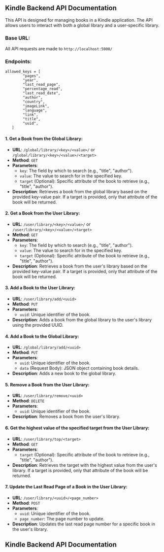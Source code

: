 ## Kindle Backend API Documentation

This API is designed for managing books in a Kindle application. The API allows users to interact with both a global library and a user-specific library.

### Base URL:

All API requests are made to `http://localhost:5000/`

### Endpoints:

```
allowed_keys = [
        "pages",
        "year",
        "last_read_page",
        "percentage_read",
        "last_read_date",
        "author",
        "country",
        "imageLink",
        "language",
        "link",
        "title",
        "uuid",
   ]
```

#### 1. Get a Book from the Global Library:

- **URL**: `/global/library/<key>/<value>/` or `/global/library/<key>/<value>/<target>`
- **Method**: `GET`
- **Parameters**:
  - `key`: The field by which to search (e.g., "title", "author").
  - `value`: The value to search for in the specified key.
  - `target` (Optional): Specific attribute of the book to retrieve (e.g., "title", "author").
- **Description**: Retrieves a book from the global library based on the provided key-value pair. If a target is provided, only that attribute of the book will be returned.

#### 2. Get a Book from the User Library:

- **URL**: `/user/library/<key>/<value>/` or `/user/library/<key>/<value>/<target>`
- **Method**: `GET`
- **Parameters**:
  - `key`: The field by which to search (e.g., "title", "author").
  - `value`: The value to search for in the specified key.
  - `target` (Optional): Specific attribute of the book to retrieve (e.g., "title", "author").
- **Description**: Retrieves a book from the user's library based on the provided key-value pair. If a target is provided, only that attribute of the book will be returned.

#### 3. Add a Book to the User Library:

- **URL**: `/user/library/add/<uuid>`
- **Method**: `PUT`
- **Parameters**:
  - `uuid`: Unique identifier of the book.
- **Description**: Adds a book from the global library to the user's library using the provided UUID.

#### 4. Add a Book to the Global Library:

- **URL**: `/global/library/add/<uuid>`
- **Method**: `PUT`
- **Parameters**:
  - `uuid`: Unique identifier of the book.
  - `data` (Request Body): JSON object containing book details.
- **Description**: Adds a new book to the global library.

#### 5. Remove a Book from the User Library:

- **URL**: `/user/library/remove/<uuid>`
- **Method**: `DELETE`
- **Parameters**:
  - `uuid`: Unique identifier of the book.
- **Description**: Removes a book from the user's library.

#### 6. Get the highest value of the specified target from the User Library:

- **URL**: `/user/library/top/<target>`
- **Method**: `GET`
- **Parameters**:
  - `target` (Optional): Specific attribute of the book to retrieve (e.g., "title", "author").
- **Description**: Retrieves the target with the highest value from the user's library. If a target is provided, only that attribute of the book will be returned.

#### 7. Update the Last Read Page of a Book in the User Library:

- **URL**: `/user/library/<uuid>/<page_number>`
- **Method**: `POST`
- **Parameters**:
  - `uuid`: Unique identifier of the book.
  - `page_number`: The page number to update.
- **Description**: Updates the last read page number for a specific book in the user's library.

## Kindle Backend API Documentation
